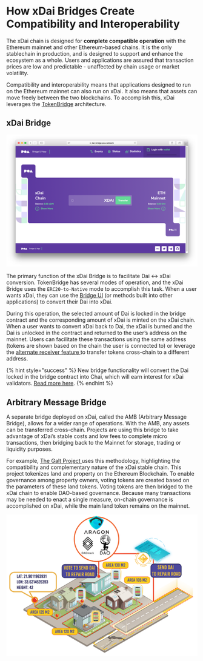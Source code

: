 # How xDai Bridges Create Compatibility and Interoperability

The xDai chain is designed for **complete compatible operation** with the Ethereum mainnet and other Ethereum-based chains. It is the only stablechain in production, and is designed to support and enhance the ecosystem as a whole. Users and applications are assured that transaction prices are low and predictable - unaffected by chain usage or market volatility.

Compatibility and interoperability means that applications designed to run on the Ethereum mainnet can also run on xDai. It also means that assets can move freely between the two blockchains. To accomplish this, xDai leverages the [TokenBridge](https://docs.tokenbridge.net/) architecture.

## **xDai Bridge**

![xDai Bridge UI](../../.gitbook/assets/bridgeui.png)

The primary function of the xDai Bridge is to facilitate Dai &lt;-&gt; xDai conversion.  TokenBridge has several modes of operation, and the xDai Bridge uses the `ERC20-to-Native` mode to accomplish this task. When a user wants xDai, they can use the [Bridge UI](https://dai-bridge.poa.network/) \(or methods built into other applications\) to convert their Dai into xDai. 

During this operation, the selected amount of Dai is locked in the bridge contract and the corresponding amount of xDai is minted on the xDai chain.  When a user wants to convert xDai back to Dai, the xDai is burned and the Dai is unlocked in the contract and returned to the user’s address on the mainnet. Users can facilitate these transactions using the same address \(tokens are shown based on the chain the user is connected to\) or leverage the [alternate receiver feature ](https://docs.tokenbridge.net/xdai-bridge/using-the-xdai-bridge/alternative-receiver-for-the-xdai-bridge)to transfer tokens cross-chain to a different address.

{% hint style="success" %}
New bridge functionality will convert the Dai locked in the bridge contract into Chai, which will earn interest for xDai validators. [Read more here](../../for-stakers/stake-reward-mechanics/xdai-rewards/).
{% endhint %}

## **Arbitrary Message Bridge**

A separate bridge deployed on xDai, called the AMB \(Arbitrary Message Bridge\), allows for a wider range of operations. With the AMB, any assets can be transferred cross-chain. Projects are using this bridge to take advantage of xDai’s stable costs and low fees to complete micro transactions, then bridging back to the Mainnet for storage, trading or liquidity purposes. 

For example, [The Galt Project ](http://galtproject.io/)uses this methodology, highlighting the compatibility and complementary nature of the xDai stable chain. This project tokenizes land and property on the Ethereum Blockchain. To enable governance among property owners, voting tokens are created based on the parameters of these land tokens. Voting tokens are then bridged to the xDai chain to enable DAO-based governance. Because many transactions may be needed to enact a single measure, on-chain governance is accomplished on xDai, while the main land token remains on the mainnet. 

![Galt Project Overview](../../.gitbook/assets/galt1.png)

